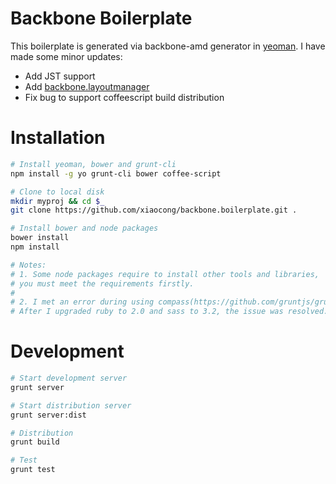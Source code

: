 # Backbone Boilerplate

This boilerplate is generated via backbone-amd generator in [yeoman](http://yeoman.io). I have made some minor updates:

- Add JST support
- Add [backbone.layoutmanager](http://documentup.com/tbranyen/backbone.layoutmanager/)
- Fix bug to support coffeescript build distribution


# Installation

```bash
# Install yeoman, bower and grunt-cli
npm install -g yo grunt-cli bower coffee-script

# Clone to local disk
mkdir myproj && cd $_
git clone https://github.com/xiaocong/backbone.boilerplate.git .

# Install bower and node packages
bower install
npm install

# Notes:
# 1. Some node packages require to install other tools and libraries,
# you must meet the requirements firstly.
#
# 2. I met an error during using compass(https://github.com/gruntjs/grunt-contrib-compass).
# After I upgraded ruby to 2.0 and sass to 3.2, the issue was resolved.
```

# Development

```bash
# Start development server
grunt server

# Start distribution server
grunt server:dist

# Distribution
grunt build

# Test
grunt test
```
